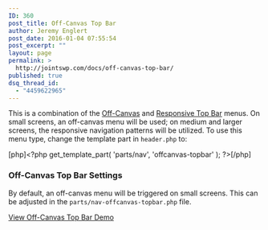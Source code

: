 ```yaml
---
ID: 360
post_title: Off-Canvas Top Bar
author: Jeremy Englert
post_date: 2016-01-04 07:55:54
post_excerpt: ""
layout: page
permalink: >
  http://jointswp.com/docs/off-canvas-top-bar/
published: true
dsq_thread_id:
  - "4459622965"
---
```

This is a combination of the <a href="http://jointswp.com/docs/off-canvas-menu/">Off-Canvas</a> and <a href="http://jointswp.com/docs/responsive-navigation/">Responsive Top Bar</a> menus. On small screens, an off-canvas menu will be used; on medium and larger screens, the responsive navigation patterns will be utilized. To use this menu type, change the template part in <code>header.php</code> to:

[php]&lt;?php get_template_part( 'parts/nav', 'offcanvas-topbar' ); ?&gt;[/php]

<h3>Off-Canvas Top Bar Settings</h3>
By default, an off-canvas menu will be triggered on small screens. This can be adjusted in the <code>parts/nav-offcanvas-topbar.php</code> file.

<a class="button" href="http://jointswp.com/demo/off-canvas-top-bar/">View Off-Canvas Top Bar Demo</a>